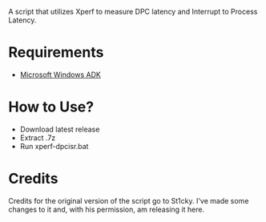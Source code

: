 
A script that utilizes Xperf to measure DPC latency and Interrupt to Process Latency.



# Requirements
- [Microsoft Windows ADK](https://learn.microsoft.com/en-us/windows-hardware/get-started/adk-install)

# How to Use?
- Download latest release
- Extract .7z
- Run xperf-dpcisr.bat

# Credits
Credits for the original version of the script go to St1cky. I've made some changes to it and, with his permission, am releasing it here.
